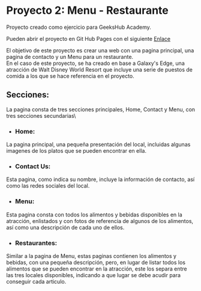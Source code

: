# Proyecto 2: Menu - Restaurante

Proyecto creado como ejercicio para GeeksHub Academy.

Pueden abrir el proyecto en Git Hub Pages con el siguiente [Enlace](https://matias.ma/)

El objetivo de este proyecto es crear una web con una pagina principal, una pagina de contacto y un Menu para un restaurante.\
En el caso de este proyecto, se ha creado en base a Galaxy's Edge, una atracción de Walt Disney World Resort que incluye una serie de puestos de comida a los que se hace referencia en el proyecto.


## Secciones:

La pagina consta de tres secciones principales, Home, Contact y Menu, con tres secciones secundarias\

 * ### Home:

La pagina principal, una pequeña presentación del local, incluidas algunas imagenes de los platos que se pueden encontrar en ella.

 * ### Contact Us:
 
Esta pagina, como indica su nombre, incluye la información de contacto, así como las redes sociales del local.

 * ### Menu:
 
Esta pagina consta con todos los alimentos y bebidas disponibles en la atracción, enlistados y con fotos de referencia de algunos de los alimentos, así como una descripción de cada uno de ellos.

 * ### Restaurantes:
 
Similar a la pagina de Menu, estas paginas contienen los alimentos y bebidas, con una pequeña descripción, pero, en lugar de listar todos los alimentos que se pueden encontrar en la atracción, este los separa entre las tres locales disponibles, indicando a que lugar se debe acudir para conseguir cada articulo.